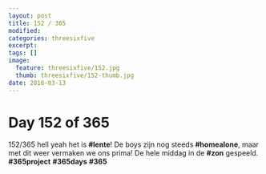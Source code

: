 ```yaml
---
layout: post
title: 152 / 365
modified:
categories: threesixfive
excerpt:
tags: []
image:
  feature: threesixfive/152.jpg
  thumb: threesixfive/152-thumb.jpg
date: 2016-03-13
---
```


# Day 152 of 365

152/365 hell yeah het is **\#lente**! De boys zijn nog steeds **\#homealone**, maar met dit weer vermaken we ons prima! De hele middag in de **\#zon** gespeeld. **\#365project** **\#365days** **\#365**
